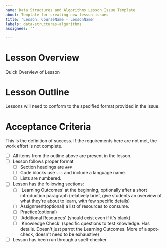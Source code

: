 ```yaml
---
name: Data Structures and Algorithms Lesson Issue Template
about: Template for creating new lesson issues
title: 'Lesson: CourseName - LessonName'
labels: data-structures-algorithms
assignees: ''

---
```


# Lesson Overview
Quick Overview of Lesson

# Lesson Outline
Lessons will need to conform to the specified format provided in the issue.

# Acceptance Criteria
This is the definition of success. If the requirements here are not met, the work effort is not complete.
- [ ] All items from the outline above are present in the lesson.
- [ ] Lesson follows proper format
  - [ ] Section headings are `###`
  - [ ] Code blocks use `~~~` and include a language name.
  - [ ] Lists are numbered.
- [ ] Lesson has the following sections:
  - [ ] 'Learning Outcomes' at the beginning, optionally after a short introduction paragraph (relatively brief, give students an overview of what they're about to learn, with few specific details)
  - [ ] Assignment(optional) a list of resources to consume.
  - [ ] Practice(optional) 
  - [ ] 'Additional Resources' (should exist even if it's blank)
  - [ ] 'Knowledge Check' (specific questions to test knowledge. Has details. Doesn't just parrot the Learning Outcomes. More of a spot-check, doesn't need to be exhaustive)
- [ ] Lesson has been run through a spell-checker
